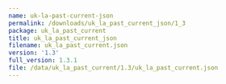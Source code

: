 ```yaml
---
name: uk-la-past-current-json
permalink: /downloads/uk_la_past_current_json/1_3
package: uk_la_past_current
title: uk_la_past_current_json
filename: uk_la_past_current.json
version: '1.3'
full_version: 1.3.1
file: /data/uk_la_past_current/1.3/uk_la_past_current.json
---
```

